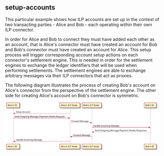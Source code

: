## setup-accounts

This particular example shows how ILP accounts are set up in the context of two transacting parties - Alice and Bob - each operating within their own ILP connector.

In order for Alice and Bob to connect they must have added each other as an account, that is Alice's connector must have created an account for Bob and Bob's connector must have created an account for Alice.
This setup process will trigger corresponding account setup actions on each connector's settlement engine.
This is needed in order for the settlement engines to exchange the ledger identifiers that will be used when performing settlements.
The settlement engines are able to exchange arbitrary messages via their ILP connectors that act as proxies.

The following diagram illustrates the process of creating Bob's account on Alice's connector from the perspective of the settlement engine.
The other side for creating Alice's account on Bob's connector is symmetric.

![Exchanging ledger identifiers](./images/exchange-ledger-ids.svg)
